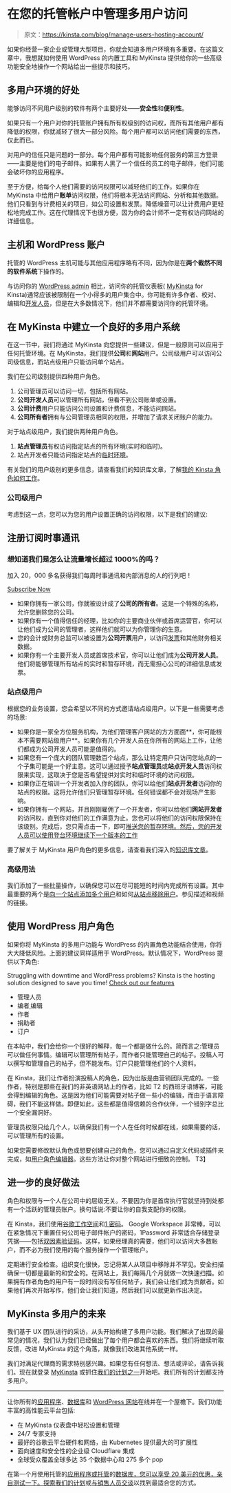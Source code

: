 # 在您的托管帐户中管理多用户访问

> 原文：<https://kinsta.com/blog/manage-users-hosting-account/>

如果你经营一家企业或管理大型项目，你就会知道多用户环境有多重要。在这篇文章中，我想就如何使用 WordPress 的内置工具和 MyKinsta 提供给你的一些高级功能安全地操作一个网站给出一些提示和技巧。

## 多用户环境的好处

能够访问不同用户级别的软件有两个主要好处——**安全性**和**便利性**。

如果只有一个用户对你的托管账户拥有所有权级别的访问权，而所有其他用户都有降低的权限，你就减轻了很大一部分风险。每个用户都可以访问他们需要的东西，仅此而已。

对用户的信任只是问题的一部分。每个用户都有可能影响任何服务的第三方登录——主要是他们的电子邮件。如果有人黑了一个信任的员工的电子邮件，他们可能会破坏你的应用程序。

至于方便，给每个人他们需要的访问权限可以减轻他们的工作。如果你在 MyKinsta 中给用户**账单**访问权限，他们将根本无法访问网站、分析和其他数据。他们只看到与计费相关的项目，如公司设置和发票。降低噪音可以让计费用户更轻松地完成工作。这在代理情况下也很方便，因为你的会计师不一定有权访问网站的详细信息。

## 主机和 WordPress 账户

托管的 WordPress 主机可能与其他应用程序略有不同，因为你是在**两个截然不同的软件系统**下操作的。

与访问你的 [WordPress admin](https://kinsta.com/knowledgebase/wordpress-admin/) 相比，访问你的托管仪表板( [MyKinsta](https://kinsta.com/mykinsta/) for Kinsta)通常应该被限制在一个小得多的用户集合中。你可能有许多作者、校对、编辑和[开发人员](https://kinsta.com/blog/hire-wordpress-developer/)，但是在大多数情况下，他们并不都需要访问你的托管环境。


## 在 MyKinsta 中建立一个良好的多用户系统

在这一节中，我们将通过 MyKinsta 向您提供一些建议，但是一般原则可以应用于任何托管环境。在 MyKinsta，我们提供**公司**和**网站**用户。公司级用户可以访问公司级信息，而站点级用户只能访问单个站点。









我们在公司级别提供四种用户角色。

1.  公司管理员可以访问一切，包括所有网站。
2.  **公司开发人员**可以管理所有网站，但看不到公司账单或设置。
3.  **公司计费**用户只能访问公司设置和计费信息，不能访问网站。
4.  **公司所有者**拥有与公司管理员相同的权限，并增加了请求关闭账户的能力。

对于站点级用户，我们提供两种用户角色。

1.  **站点管理员**有权访问指定站点的所有环境(实时和临时)。
2.  站点开发者只能访问指定站点的[临时环境](https://kinsta.com/help/staging-environment/)。

有关我们的用户级别的更多信息，请查看我们的知识库文章，了解[我的 Kinsta 角色如何工作](https://kinsta.com/help/mykinsta-user-roles/)。

### 公司级用户

考虑到这一点，您可以为您的用户设置正确的访问权限，以下是我们的建议:

## 注册订阅时事通讯



### 想知道我们是怎么让流量增长超过 1000%的吗？

加入 20，000 多名获得我们每周时事通讯和内部消息的人的行列吧！

[Subscribe Now](#newsletter)

*   如果你拥有一家公司，你就被设计成了**公司的所有者**。这是一个特殊的名称，允许您删除您的公司。
*   如果你有一个值得信任的经理，比如你的主要商业伙伴或首席运营官，你可以让他们成为公司的管理者，这样他们就可以为你管理你的生意。
*   您的会计或财务总监可以被设置为**公司开票**用户，以访问[发票](https://kinsta.com/feature-updates/mykinsta-notification-center-kinsta-invoices/)和其他财务相关数据。
*   如果你有一个主要开发人员或首席技术官，你可以让他们成为**公司开发人员**。他们将能够管理所有站点的实时和暂存环境，而无需担心公司的详细信息或发票。

### 站点级用户

根据您的业务设置，您会希望以不同的方式邀请站点级用户。以下是一些需要考虑的场景:

*   如果你是一家全方位服务机构，为他们管理客户网站的方方面面**，你可能根本不需要网站级用户**。如果你有几个开发人员在你所有的网站上工作，让他们都成为公司开发人员可能是值得的。
*   如果您有一个庞大的团队管理数百个站点，那么让特定用户只访问您站点的一个子集可能是一个好主意。这可以通过授予**站点管理员**或**站点开发人员**访问权限来实现，这取决于您是否希望提供对实时和临时环境的访问权限。
*   如果你正在培训一个开发者加入你的团队，你可以给他们**站点开发者**访问你的站点的权限。这将允许他们只管理暂存环境。任何错误都不会对现场产生影响。
*   如果你拥有一个网站，并且刚刚雇佣了一个开发者，你可以给他们**网站开发者**的访问权，直到你对他们的工作满意为止。您也可以将他们的访问权限保持在该级别。完成后，您只需点击一下，即可[推送您的暂存环境。然后，您的开发人员可以使用登台环境继续下一个版本的工作](https://kinsta.com/help/push-staging-live/)

要了解关于 MyKinsta 用户角色的更多信息，请查看我们深入的[知识库文章](https://kinsta.com/help/mykinsta-user-roles/)。

### 高级用法

我们添加了一些批量操作，以确保您可以在尽可能短的时间内完成所有设置。其中最重要的两个是[向一个站点添加多个用户](https://kinsta.com/help/add-users-to-site/)和如何[从站点移除用户](https://kinsta.com/help/remove-user-from-site/)。参见描述和视频的链接。


## 使用 WordPress 用户角色

如果你将 MyKinsta 的多用户功能与 WordPress 的内置角色功能结合使用，你将大大降低风险。上面的建议同样适用于 WordPress。默认情况下，WordPress 提供以下角色:

Struggling with downtime and WordPress problems? Kinsta is the hosting solution designed to save you time! [Check out our features](https://kinsta.com/features/)

*   管理人员
*   编者ˌ编辑
*   作者
*   捐助者
*   订户

在本帖中，我们会给你一个很好的解释，每一个都是做什么的。简而言之:管理员可以做任何事情。编辑可以管理所有帖子，而作者只能管理自己的帖子。投稿人可以撰写和管理自己的帖子，但不能发布。订户只能管理他们的个人资料。

在 Kinsta，我们让作者扮演投稿人的角色，因为出版是由营销团队完成的。一些作者，特别是那些在我们的非英语网站上的作者，比如 T2 的西班牙语博客，可能会得到编辑的角色。这是因为他们可能需要对帖子做一些小的编辑，而由于语言障碍，我们不能这样做。即便如此，这些都是值得信赖的合作伙伴，一个错别字总比一个安全漏洞好。

管理员权限只给几个人，以确保我们有一个人在任何时候都在线，如果需要的话，可以管理所有的设置。

如果您需要修改默认角色或想要创建自己的角色，您可以通过自定义代码或插件来完成，如[用户角色编辑器](https://wordpress.org/plugins/user-role-editor/)。这些方法让你对整个网站进行细致的控制。
T3】

## 进一步的良好做法

角色和权限与一个人在公司中的层级无关。不要因为你是首席执行官就坚持到处都有一个活跃的管理员账户。换句话说:不要让你的自我支配你的权限。

在 Kinsta，我们使用[谷歌工作空间](https://kinsta.com/blog/google-workspace/)和[1 密码](https://1password.com/)。 Google Workspace 非常棒，可以在紧急情况下重置任何公司电子邮件帐户的密码，1Password 非常适合存储登录凭据——包括[双因素验证码](https://kinsta.com/blog/wordpress-two-factor-authentication/)。这样，如果经理真的需要，他们可以访问大多数帐户，而不必为我们使用的每个服务操作一个管理帐户。

定期进行安全检查。组织变化很快，忘记将某人从项目中移除并不罕见。安全扫描确保一切都是最新的和安全的。在网站上，我们每隔几个月就做一次快速扫描。如果拥有作者角色的用户有一段时间没有写任何帖子，我们会让他们成为贡献者。如果他们再次开始写作，他们会让我们知道，然后我们可以就更新作出决定。

## MyKinsta 多用户的未来

我们基于 UX 团队进行的采访，从头开始构建了多用户功能。我们解决了出现的最常见的情况，我们认为我们已经做出了每个用户都会喜欢的东西。我们将继续听取反馈，改进 MyKinsta 的这个角落，就像我们改进其他系统一样。

我们对满足代理商的需求特别感兴趣。如果您有任何想法、想法或评论，请告诉我们。现在就登录 [MyKinsta](https://my.kinsta.com) 或抓住[我们的计划之一](https://kinsta.com/plans)开始吧。我们所有的计划都支持多用户。

* * *

让你所有的[应用程序](https://kinsta.com/application-hosting/)、[数据库](https://kinsta.com/database-hosting/)和 [WordPress 网站](https://kinsta.com/wordpress-hosting/)在线并在一个屋檐下。我们功能丰富的高性能云平台包括:

*   在 MyKinsta 仪表盘中轻松设置和管理
*   24/7 专家支持
*   最好的谷歌云平台硬件和网络，由 Kubernetes 提供最大的可扩展性
*   面向速度和安全性的企业级 Cloudflare 集成
*   全球受众覆盖全球多达 35 个数据中心和 275 多个 pop

在第一个月使用托管的[应用程序或托管](https://kinsta.com/application-hosting/)的[数据库，您可以享受 20 美元的优惠，亲自测试一下。探索我们的](https://kinsta.com/database-hosting/)[计划](https://kinsta.com/plans/)或[与销售人员交谈](https://kinsta.com/contact-us/)以找到最适合您的方式。
